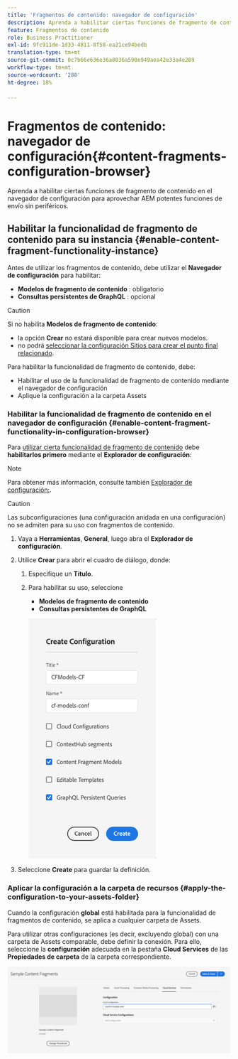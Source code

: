 ```yaml
---
title: 'Fragmentos de contenido: navegador de configuración'
description: Aprenda a habilitar ciertas funciones de fragmento de contenido en el navegador de configuración para aprovechar AEM potentes funciones de envío sin periféricos.
feature: Fragmentos de contenido
role: Business Practitioner
exl-id: 9fc911de-1d33-4811-8f58-ea21ce94bedb
translation-type: tm+mt
source-git-commit: 0c7b66e636e36a8036a590e949aea42e33a4e289
workflow-type: tm+mt
source-wordcount: '288'
ht-degree: 18%

---
```


# Fragmentos de contenido: navegador de configuración{#content-fragments-configuration-browser}

Aprenda a habilitar ciertas funciones de fragmento de contenido en el navegador de configuración para aprovechar AEM potentes funciones de envío sin periféricos.

## Habilitar la funcionalidad de fragmento de contenido para su instancia {#enable-content-fragment-functionality-instance}

Antes de utilizar los fragmentos de contenido, debe utilizar el **Navegador de configuración** para habilitar:

* **Modelos de fragmento de contenido** : obligatorio
* **Consultas persistentes de GraphQL** : opcional

>[!CAUTION]
>
>Si no habilita **Modelos de fragmento de contenido**:
>
>* la opción **Crear** no estará disponible para crear nuevos modelos.
>* no podrá [seleccionar la configuración Sitios para crear el punto final relacionado](/help/assets/content-fragments/graphql-api-content-fragments.md#enabling-graphql-endpoint).


Para habilitar la funcionalidad de fragmento de contenido, debe:

* Habilitar el uso de la funcionalidad de fragmento de contenido mediante el navegador de configuración
* Aplique la configuración a la carpeta Assets

### Habilitar la funcionalidad de fragmento de contenido en el navegador de configuración {#enable-content-fragment-functionality-in-configuration-browser}

Para [utilizar cierta funcionalidad de fragmento de contenido](#creating-a-content-fragment-model) debe **habilitarlos primero** mediante el **Explorador de configuración**:

>[!NOTE]
>
>Para obtener más información, consulte también [Explorador de configuración:](/help/implementing/developing/introduction/configurations.md#using-configuration-browser).

>[!CAUTION]
>
>Las subconfiguraciones (una configuración anidada en una configuración) no se admiten para su uso con fragmentos de contenido.

1. Vaya a **Herramientas**, **General**, luego abra el **Explorador de configuración**.

1. Utilice **Crear** para abrir el cuadro de diálogo, donde:

   1. Especifique un **Título**.
   1. Para habilitar su uso, seleccione
      * **Modelos de fragmento de contenido**
      * **Consultas persistentes de GraphQL**

      ![Definir configuración](assets/cfm-conf-01.png)


1. Seleccione **Create** para guardar la definición.

<!-- 1. Select the location appropriate to your website. -->

### Aplicar la configuración a la carpeta de recursos {#apply-the-configuration-to-your-assets-folder}

Cuando la configuración **global** está habilitada para la funcionalidad de fragmentos de contenido, se aplica a cualquier carpeta de Assets.

Para utilizar otras configuraciones (es decir, excluyendo global) con una carpeta de Assets comparable, debe definir la conexión. Para ello, seleccione la **configuración** adecuada en la pestaña **Cloud Services** de las **Propiedades de carpeta** de la carpeta correspondiente.

![Aplicar configuración](assets/cfm-conf-02.png)
